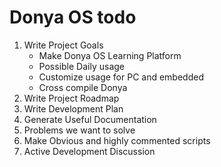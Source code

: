 # Donya OS todo

1. Write Project Goals
   * Make Donya OS Learning Platform
   * Possible Daily usage
   * Customize usage for PC and embedded
   * Cross compile Donya
3. Write Project Roadmap
4. Write Development Plan
5. Generate Useful Documentation
6. Problems we want to solve
7. Make Obvious and highly commented scripts
8. Active Development Discussion
